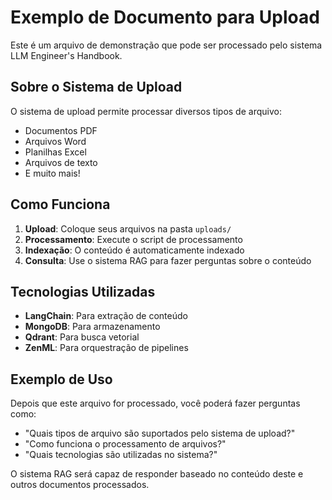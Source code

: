 # Exemplo de Documento para Upload

Este é um arquivo de demonstração que pode ser processado pelo sistema LLM Engineer's Handbook.

## Sobre o Sistema de Upload

O sistema de upload permite processar diversos tipos de arquivo:
- Documentos PDF
- Arquivos Word
- Planilhas Excel
- Arquivos de texto
- E muito mais!

## Como Funciona

1. **Upload**: Coloque seus arquivos na pasta `uploads/`
2. **Processamento**: Execute o script de processamento
3. **Indexação**: O conteúdo é automaticamente indexado
4. **Consulta**: Use o sistema RAG para fazer perguntas sobre o conteúdo

## Tecnologias Utilizadas

- **LangChain**: Para extração de conteúdo
- **MongoDB**: Para armazenamento
- **Qdrant**: Para busca vetorial
- **ZenML**: Para orquestração de pipelines

## Exemplo de Uso

Depois que este arquivo for processado, você poderá fazer perguntas como:
- "Quais tipos de arquivo são suportados pelo sistema de upload?"
- "Como funciona o processamento de arquivos?"
- "Quais tecnologias são utilizadas no sistema?"

O sistema RAG será capaz de responder baseado no conteúdo deste e outros documentos processados.
